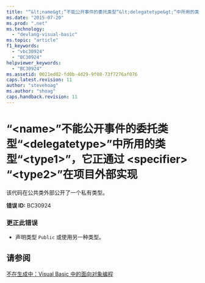 ```yaml
---
title: "“&lt;name&gt;”不能公开事件的委托类型“&lt;delegatetype&gt;”中所用的类型“&lt;type1&gt;”，它正通过 &lt;specifier&gt; “&lt;type2&gt;”在项目外部实现 | Microsoft Docs"
ms.date: "2015-07-20"
ms.prod: ".net"
ms.technology: 
  - "devlang-visual-basic"
ms.topic: "article"
f1_keywords: 
  - "vbc30924"
  - "BC30924"
helpviewer_keywords: 
  - "BC30924"
ms.assetid: 0021ed02-fd0b-4d29-9f08-73f7276af076
caps.latest.revision: 11
author: "stevehoag"
ms.author: "shoag"
caps.handback.revision: 11
---
```

# “&lt;name&gt;”不能公开事件的委托类型“&lt;delegatetype&gt;”中所用的类型“&lt;type1&gt;”，它正通过 &lt;specifier&gt; “&lt;type2&gt;”在项目外部实现
该代码在公共类外部公开了一个私有类型。  
  
 **错误 ID:** BC30924  
  
### 更正此错误  
  
-   声明类型 `Public` 或使用另一种类型。  
  
## 请参阅  
 [不在生成中：Visual Basic 中的面向对象编程](http://msdn.microsoft.com/zh-cn/691365cf-9547-4a8f-aaca-36aaf1e8911a)